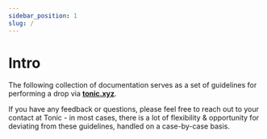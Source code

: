 ```yaml
---
sidebar_position: 1
slug: /
---
```


# Intro

The following collection of documentation serves as a set of guidelines for performing a drop via **[tonic.xyz](https://tonic.xyz)**.

If you have any feedback or questions, please feel free to reach out to your contact at Tonic - in most cases, there is a lot of flexibility & opportunity for deviating from these guidelines, handled on a case-by-case basis.

